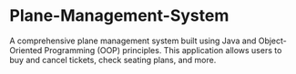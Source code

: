 # Plane-Management-System
A comprehensive plane management system built using Java and Object-Oriented Programming (OOP) principles. This application allows users to buy and cancel tickets, check seating plans, and more. 
